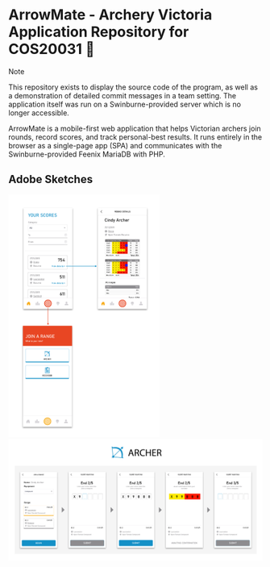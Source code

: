 
# ArrowMate - Archery Victoria Application Repository for COS20031 🏹

> [!NOTE]
> This repository exists to display the source code of the program, as well as a demonstration of detailed commit messages in a team setting.
> The application itself was run on a Swinburne-provided server which is no longer accessible.

ArrowMate is a mobile-first web application that helps Victorian archers join rounds, record scores, and track personal-best results.
It runs entirely in the browser as a single-page app (SPA) and communicates with the Swinburne-provided Feenix MariaDB with PHP.

## Adobe Sketches
<img src="docs/first-layer.png" width="300px" alt="Demo image - First Layer">
<img src="docs/archer-page.png" alt="Demo image - Archer Page">
